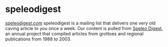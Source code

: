 # speleodigest

[speleodigest.com](https://www.speleodigest.com)
speleodigest is a mailing list that delivers one very old caving article to you once a week. Our content is pulled from [Speleo Digest](https://caves.org/pub/speleodigest/), an annual project that compiled articles from grottoes and regional publications from 1988 to 2003.
